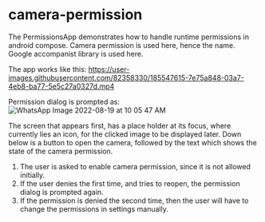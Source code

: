 # camera-permission

The PermissionsApp demonstrates how to handle runtime permissions in android compose. 
Camera permission is used here, hence the name.
Google accompanist library is used here.

The app works like this:
https://user-images.githubusercontent.com/82358330/185547615-7e75a848-03a7-4eb8-ba77-5e5c27a0327d.mp4

Permission dialog is prompted as:
![WhatsApp Image 2022-08-19 at 10 05 47 AM](https://user-images.githubusercontent.com/82358330/185547728-4b308cdd-7eb3-4e72-9b34-c2a48f3140df.jpeg)

The screen that appears first, has a place holder at its focus, where currently lies an icon, for the clicked image to be displayed later.
Down below is a button to open the camera, followed by the text which shows the state of the camera permission.
  1) The user is asked to enable camera permission, since it is not allowed initially.
  2) If the user denies the first time, and tries to reopen, the permission dialog is prompted again.
  3) If the permission is denied the second time, then the user will have to change the permissions in settings manually.
